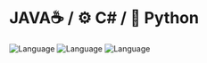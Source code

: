 # JAVA☕ / ⚙️ C# / 🐍 Python
![Language](https://img.shields.io/badge/Language-Python-blue)
![Language](https://img.shields.io/badge/Language-C#-purple)
![Language](https://img.shields.io/badge/Language-JAVA-orange)
